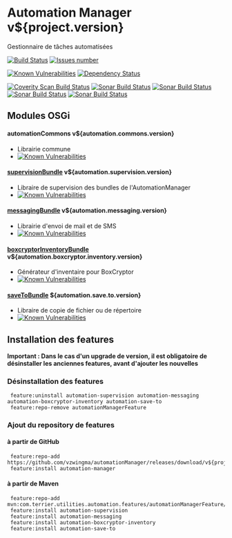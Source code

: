 # Automation Manager v${project.version}
Gestionnaire de tâches automatisées

<a href='https://travis-ci.org/vzwingma/automationManager'><img src='https://api.travis-ci.org/vzwingma/automationManager.svg?branch=master' alt='Build Status' /></a>
<a href='https://github.com/vzwingma/automationManager/issues'><img src='http://githubbadges.herokuapp.com/vzwingma/automationManager/issues?style=square' alt='Issues number' /></a>

[![Known Vulnerabilities](https://snyk.io/test/github/vzwingma/automationmanager/badge.svg?targetFile=pom.xml)](https://snyk.io/test/github/vzwingma/automationmanager?targetFile=pom.xml)
[![Dependency Status](https://beta.gemnasium.com/badges/github.com/vzwingma/automationManager.svg)](https://beta.gemnasium.com/projects/github.com/vzwingma/automationManager)

<a href="https://scan.coverity.com/projects/vzwingma-automationmanager"><img alt="Coverity Scan Build Status" src="https://img.shields.io/coverity/scan/7397.svg"/></a>
<a href="https://sonarcloud.io/dashboard?id=automationManager"><img alt="Sonar Build Status" src="https://sonarcloud.io/api/project_badges/measure?project=automationManager&metric=coverage" /></a>
<a href="https://sonarcloud.io/dashboard?id=automationManager"><img alt="Sonar Build Status" src="https://sonarcloud.io/api/project_badges/measure?project=automationManager&metric=sqale_rating" /></a>
<a href="https://sonarcloud.io/dashboard?id=automationManager"><img alt="Sonar Build Status" src="https://sonarcloud.io/api/project_badges/measure?project=automationManager&metric=reliability_rating" /></a>
<a href="https://sonarcloud.io/dashboard?id=automationManager"><img alt="Sonar Build Status" src="https://sonarcloud.io/api/project_badges/measure?project=automationManager&metric=security_rating" /></a>


## Modules OSGi

#### automationCommons v${automation.commons.version}
  *  Librairie commune
  *  [![Known Vulnerabilities](https://snyk.io/test/github/vzwingma/automationmanager/badge.svg?targetFile=automationCommons%2Fpom.xml)](https://snyk.io/test/github/vzwingma/automationmanager?targetFile=automationCommons%2Fpom.xml)

#### [supervisionBundle](https://github.com/vzwingma/automationManager/wiki/%5BBUNDLE%5D-Supervision) v${automation.supervision.version}
  *  Libraire de supervision des bundles de l'AutomationManager
  *  [![Known Vulnerabilities](https://snyk.io/test/github/vzwingma/automationmanager/badge.svg?targetFile=supervisionBundle%2Fpom.xml)](https://snyk.io/test/github/vzwingma/automationmanager?targetFile=supervisionBundle%2Fpom.xml)

#### [messagingBundle](https://github.com/vzwingma/automationManager/wiki/%5BBUNDLE%5D-Messaging) v${automation.messaging.version} 
  *  Librairie d'envoi de mail et de SMS
  *  [![Known Vulnerabilities](https://snyk.io/test/github/vzwingma/automationmanager/badge.svg?targetFile=messagingBundle%2Fpom.xml)](https://snyk.io/test/github/vzwingma/automationmanager?targetFile=messagingBundle%2Fpom.xml)

#### [boxcryptorInventoryBundle](https://github.com/vzwingma/automationManager/wiki/%5BBUNDLE%5D-Boxcryptor-Inventory-Generator) v${automation.boxcryptor.inventory.version}
  *  Générateur d'inventaire pour BoxCryptor
  *  [![Known Vulnerabilities](https://snyk.io/test/github/vzwingma/automationmanager/badge.svg?targetFile=boxcryptorInventoryGeneratorBundle%2Fpom.xml)](https://snyk.io/test/github/vzwingma/automationmanager?targetFile=boxcryptorInventoryGeneratorBundle%2Fpom.xml)

#### [saveToBundle](https://github.com/vzwingma/automationManager/wiki/%5BBUNDLE%5D-SaveTo) ${automation.save.to.version}
  *  Libraire de copie de fichier ou de répertoire
  *  [![Known Vulnerabilities](https://snyk.io/test/github/vzwingma/automationmanager/badge.svg?targetFile=saveToBundle%2Fpom.xml)](https://snyk.io/test/github/vzwingma/automationmanager?targetFile=saveToBundle%2Fpom.xml)

## Installation des features

**Important : Dans le cas d'un upgrade de version, il est obligatoire de désinstaller les anciennes features, avant d'ajouter les nouvelles**

### Désinstallation des features

     feature:uninstall automation-supervision automation-messaging automation-boxcryptor-inventory automation-save-to
     feature:repo-remove automationManagerFeature

### Ajout du repository de features

#### à partir de GitHub

     feature:repo-add https://github.com/vzwingma/automationManager/releases/download/v${project.version}/feature.xml
     feature:install automation-manager
     
#### à partir de Maven

     feature:repo-add mvn:com.terrier.utilities.automation.features/automationManagerFeature/${project.version}/xml/features
     feature:install automation-supervision
     feature:install automation-messaging
     feature:install automation-boxcryptor-inventory
     feature:install automation-save-to